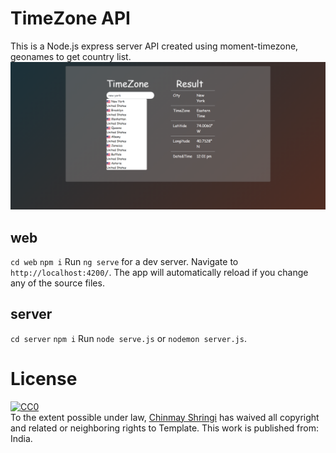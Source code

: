 # TimeZone API
This is a Node.js express server API created using moment-timezone, geonames to get country list.
![Alt text](ss.png "Title")

## web
`cd web` 
`npm i`
Run `ng serve` for a dev server. Navigate to `http://localhost:4200/`. The app will automatically reload if you change any of the source files.

## server
`cd server` 
`npm i`
Run `node serve.js` or `nodemon server.js`.



# License

<p xmlns:dct="http://purl.org/dc/terms/" xmlns:vcard="http://www.w3.org/2001/vcard-rdf/3.0#">
  <a rel="license"
     href="http://creativecommons.org/publicdomain/zero/1.0/">
    <img src="http://i.creativecommons.org/p/zero/1.0/88x31.png" style="border-style: none;" alt="CC0" />
  </a>
  <br />
  To the extent possible under law,
  <a rel="dct:publisher"
     href="https://github.com/ChinmayShringi/">
    <span property="dct:title">Chinmay Shringi</span></a>
  has waived all copyright and related or neighboring rights to
  <span property="dct:title">Template</span>.
This work is published from:
<span property="vcard:Country" datatype="dct:ISO3166"
      content="IN" about="https://github.com/ChinmayShringi/">
  India</span>.
</p>
